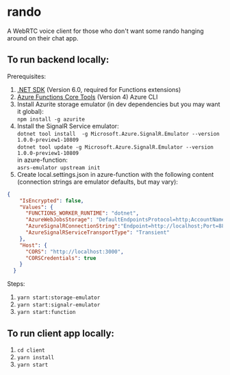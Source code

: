 # rando 
A WebRTC voice client for those who don't want some rando hanging around on their chat app.
 
## To run backend locally:  
  
Prerequisites:  
1. [.NET SDK](https://dotnet.microsoft.com/download) (Version 6.0, required for Functions extensions)
1. [Azure Functions Core Tools](https://docs.microsoft.com/en-us/azure/azure-functions/functions-run-local?tabs=v4%2Cwindows%2Ccsharp%2Cportal%2Cbash#install-the-azure-functions-core-tools) (Version 4)
Azure CLI
1. Install Azurite storage emulator (in dev dependencies but you may want it global):  
`npm install -g azurite`
1. Install the SignalR Service emulator:  
`dotnet tool install  -g Microsoft.Azure.SignalR.Emulator --version 1.0.0-preview1-10809`  
`dotnet tool update -g Microsoft.Azure.SignalR.Emulator --version 1.0.0-preview1-10809`  
in azure-function:  
`asrs-emulator upstream init`
1. Create local.settings.json in azure-function with the following content (connection strings are emulator defaults, but may vary):  
```json
{
    "IsEncrypted": false,
    "Values": {
      "FUNCTIONS_WORKER_RUNTIME": "dotnet",
      "AzureWebJobsStorage": "DefaultEndpointsProtocol=http;AccountName=devstoreaccount1;AccountKey=Eby8vdM02xNOcqFlqUwJPLlmEtlCDXJ1OUzFT50uSRZ6IFsuFq2UVErCz4I6tq/K1SZFPTOtr/KBHBeksoGMGw==;BlobEndpoint=http://127.0.0.1:10000/devstoreaccount1;",
      "AzureSignalRConnectionString":"Endpoint=http://localhost;Port=8888;AccessKey=ABCDEFGHIJKLMNOPQRSTUVWXYZ0123456789ABCDEFGH;Version=1.0;",
      "AzureSignalRServiceTransportType": "Transient"
    },
    "Host": {
      "CORS": "http://localhost:3000",
      "CORSCredentials": true
    }
  }
```
Steps:  
1. `yarn start:storage-emulator`
1. `yarn start:signalr-emulator`
1. `yarn start:function`  

## To run client app locally:

1. `cd client`
1. `yarn install`
1. `yarn start`
  
